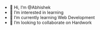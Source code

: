 - 👋 Hi, I’m @Abhishek
- 👀 I’m interested in learning
- 🌱 I’m currently learning Web Development
- 💞️ I’m looking to collaborate on Hardwork

<!---
AbhishekCedcoss/AbhishekCedcoss is a ✨ special ✨ repository because its `README.md` (this file) appears on your GitHub profile.
You can click the Preview link to take a look at your changes.
--->
